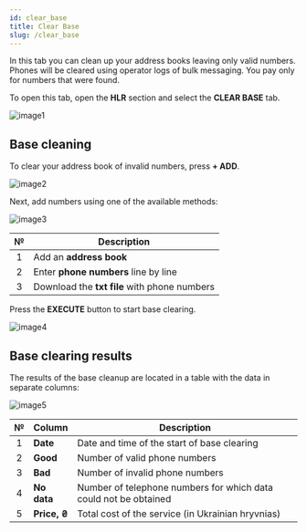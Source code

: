 ```yaml
---
id: clear_base
title: Clear Base
slug: /clear_base
---
```


In this tab you can clean up your address books leaving only valid numbers. Phones will be cleared using operator logs of bulk messaging. You pay only for numbers that were found.

To open this tab, open the **HLR** section and select the **CLEAR BASE** tab.

![image1](/img/instruction/sms/hlr/clear_base/image1.png)

## Base cleaning

To clear your address book of invalid numbers, press **+ ADD**.

![image2](/img/instruction/sms/hlr/clear_base/image2.png)

Next, add numbers using one of the available methods:

![image3](/img/instruction/sms/hlr/clear_base/image3.png)

|  №  | Description |
| :-: | ----------- |
| 1 | Add an **address book** |
| 2 | Enter **phone numbers** line by line |
| 3 | Download the **txt file** with phone numbers |

Press the **EXECUTE** button to start base clearing.

![image4](/img/instruction/sms/hlr/clear_base/image4.png)

## Base clearing results

The results of the base cleanup are located in a table with the data in separate columns:

![image5](/img/instruction/sms/hlr/clear_base/image5.png)

|  №  | Column | Description |
| :-: | ------ | ----------- |
| 1 | **Date** | Date and time of the start of base clearing |
| 2 | **Good** | Number of valid phone numbers |
| 3 | **Bad** | Number of invalid phone numbers |
| 4 | **No data** | Number of telephone numbers for which data could not be obtained |
| 5 | **Price, ₴** | Total cost of the service (in Ukrainian hryvnias) |
